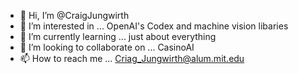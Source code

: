 - 👋 Hi, I’m @CraigJungwirth
- 👀 I’m interested in ... OpenAI's Codex and machine vision libaries
- 🌱 I’m currently learning ... just about everything
- 💞️ I’m looking to collaborate on ... CasinoAI
- 📫 How to reach me ... Criag_Jungwirth@alum.mit.edu

<!---
CraigJungwirth/CraigJungwirth is a ✨ special ✨ repository because its `README.md` (this file) appears on your GitHub profile.
You can click the Preview link to take a look at your changes.
--->
